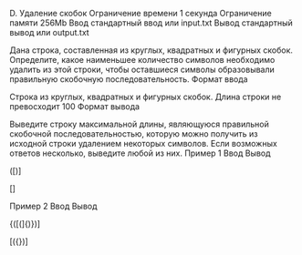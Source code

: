 
D. Удаление скобок
Ограничение времени 	1 секунда
Ограничение памяти 	256Mb
Ввод 	стандартный ввод или input.txt
Вывод 	стандартный вывод или output.txt

Дана строка, составленная из круглых, квадратных и фигурных скобок. Определите, какое наименьшее количество символов необходимо удалить из этой строки, чтобы оставшиеся символы образовывали правильную скобочную последовательность.
Формат ввода

Строка из круглых, квадратных и фигурных скобок. Длина строки не превосходит 100
Формат вывода

Выведите строку максимальной длины, являющуюся правильной скобочной последовательностью, которую можно получить из исходной строки удалением некоторых символов. Если возможных ответов несколько, выведите любой из них.
Пример 1
Ввод
Вывод

([)]

	

[]

Пример 2
Ввод
Вывод

{([(]{)})]

	

[({})]
